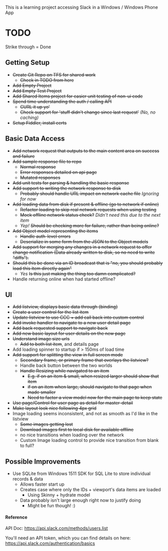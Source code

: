 This is a learning project accessing Slack in a Windows / Windows Phone App

# TODO #

Strike through = Done

## Getting Setup ##
+ ~~Create Git Repo on TFS for shared work~~
	+ ~~Check in TODO from here~~
+ ~~Add Empty Project~~
+ ~~Add Empty Test Project~~
+ ~~Add Shared Items project for easier unit testing of non-ui code~~
+ ~~Spend time understanding the auth / calling API~~
	+ ~~CURL it up yo'~~
	+ ~~Check support for 'stuff didn't change since last request'~~ _(No, no caching)_
+ ~~Setup Fiddler, install certs~~

## Basic Data Access ##
+ ~~Add network request that outputs to the main content area on success and failure~~
+ ~~Add sample response file to repo~~
	+ ~~Normal response~~
	+ ~~Error responses detailed on api page~~
	+ ~~Mutated responses~~
+ ~~Add unit tests for parsing & handling the basic response~~
+ ~~Add support to writing the network response to disk~~
	+ ~~Probably should handle URL impact on network cache file~~ _Ignoring for now_
+ ~~Add loading data from disk if present & offline (go to network if online)~~
	+ ~~Refactor loading to skip real network requests when using testing~~
	+ ~~Mock offline network status check?~~ _Didn't need this due to the next item_
	+ _Yep!_ ~~Should be checking more for failure, rather than being online?~~
+ ~~Add Object model representing the items~~
	+ ~~Handle auth-level errors~~
	+ ~~Deserialize in some form from the JSON to the Object models~~
+ ~~Add support for merging any changes in a network request to offer change notification (Data already written to disk, so no need to write "diffs").~~
+ ~~Should this be done via an ID broadcast that is "no, you should probably load this item directly again"~~
	+ _Yes_ ~~Is this just making the thing too damn complicated?~~
+ Handle returning online when had started offline?

## UI ##
+ ~~Add listview, displays basic data through {binding}~~
+ ~~Create a user control for the list item~~
+ ~~Update listview to use CCC + add call back into custom control~~
+ ~~Add invoke handler to navigate to a new user detail page~~
+ ~~Add back requested support to navigate back~~
+ ~~Add new basic layout for user details on the new page~~
+ ~~Understand image size urls~~
	+ ~~Add to both list item~~, and details page
+ Add loading spinner to startup if > 150ms of load time
+ ~~Add support for splitting the view in full screen mode~~
	+ ~~Secondary frame, or primary frame that overlays the listview?~~
	+ Handle back button between the two worlds
	+ ~~Handle Resizing while navigated to an item~~
		+ ~~E.g. if on an item & small, when resized larger should show that item~~
		+ ~~if on an item when large, should navigate to that page when made smaller~~
		+ ~~Need to factor a view model now for the main page to keep state~~
+ ~~Use page/Control for user page as detail for master-detail~~
+ ~~Make layout look nice following 4px grid~~
+ Image loading seems inconsistent, and not as smooth as I'd like in the listview
	+ ~~Some images getting lost~~
	+ ~~Download images first to local disk for available offline~~
	+ no nice transitions when loading over the network
	+ Custom Image loading control to provide nice transition from blank to full?

## Possible Improvements ##
+ Use SQLite from Windows 1511 SDK for SQL Lite to store individual records & data
	+ Allows faster start up
	+ Creates case where only the IDs + viewport's data items are loaded
		+ Using Skinny + hydrate model
	+ Data probably isn't large enough right now to justify doing
		+ Might be fun though! :)

#### Reference ####
API Doc: https://api.slack.com/methods/users.list

You'll need an API token, which you can find details on here:
https://api.slack.com/authentication/basics
